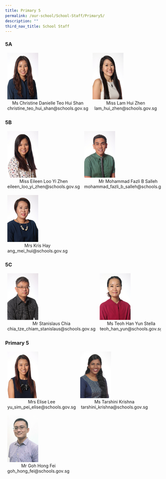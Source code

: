 ```yaml
---
title: Primary 5
permalink: /our-school/School-Staff/Primary5/
description: ""
third_nav_title: School Staff
---
```

### 5A

<table align="center"><thead><tr class="Jeff's blog table class">
<td style="width:50%"><img src="/images/2020%20Ms%20Christine.jpeg" style="width:100px"><center>Ms Christine Danielle Teo Hui Shan<br>christine_teo_hui_shan@schools.gov.sg</center></td>
<td style="width:50%"><img src="/images/2020%20Miss%20Lam.jpeg" style="width:100px"><center>Miss Lam Hui Zhen<br>lam_hui_zhen@schools.gov.sg</center></td></tr></thead></table>

### 5B

<table align="center"><thead><tr class="Jeff's blog table class">
<td style="width:50%"><img src="/images/2020%20Miss%20Eileen%20Loo.jpeg" style="width:100px"><center>Miss Eileen Loo Yi Zhen<br>eileen_loo_yi_zhen@schools.gov.sg</center></td>
<td style="width:50%"><img src="/images/2020%20Mr%20Fazli.jpeg" style="width:100px"><center>Mr Mohammad Fazli B Salleh<br>mohammad_fazli_b_salleh@schools.gov.sg</center></td></tr></thead></table><table align="center"><thead><tr class="Jeff's blog table class">
<td style="width:50%"><img src="/images/2020%20Mrs%20Kris%20Hay.jpeg" style="width:100px"><center>Mrs Kris Hay<br>ang_mei_hui@schools.gov.sg</center></td>
<td style="width:50%"></td></tr></thead></table>

### 5C

<table align="center"><thead><tr class="Jeff's blog table class">
<td style="width:50%"><img src="/images/2020%20Mr%20Stanislaus%20Chia.jpeg" style="width:100px"><center>Mr Stanislaus Chia<br>chia_tze_chiam_stanislaus@schools.gov.sg</center></td>
<td style="width:50%"><img src="/images/2020%20Ms%20Stella.jpeg" style="width:100px"><center>Ms Teoh Han Yun Stella<br>teoh_han_yun@schools.gov.sg</center></td></tr></thead></table>

### Primary 5

<table align="center"><thead><tr class="Jeff's blog table class">
<td style="width:50%"><img src="/images/2020%20Mrs%20Elise%20Lee.jpeg" style="width:100px"><center>Mrs Elise Lee<br>yu_sim_pei_elise@schools.gov.sg</center></td>
<td style="width:50%"><img src="/images/2019%20Miss%20Tarshini%20Krishna.jpeg" style="width:100px"><center>Ms Tarshini Krishna<br>tarshini_krishna@schools.gov.sg</center></td></tr></thead></table><table align="center"><thead><tr class="Jeff's blog table class">
<td style="width:50%"><img src="/images/2022%20Goh%20Hong%20Fei.jpeg" style="width:100px"><center>Mr Goh Hong Fei<br>goh_hong_fei@schools.gov.sg</center></td>
<td style="width:50%"></td></tr></thead></table>
